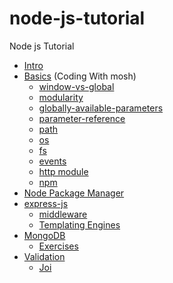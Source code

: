 # node-js-tutorial
Node js Tutorial
- [Intro](https://false-roadrunner-986.notion.site/Node-JS-05f3c50c5ecb4cf7a07c65895847d876)
- [Basics](https://github.com/dikshit-n/node-js-tutorial/tree/master/basic) (Coding With mosh)
  - [window-vs-global](https://github.com/dikshit-n/node-js-tutorial/blob/master/basic/docs/window-vs-global.js)
  - [modularity](https://github.com/dikshit-n/node-js-tutorial/blob/master/basic/docs/modularity.js)
  - [globally-available-parameters](https://github.com/dikshit-n/node-js-tutorial/blob/master/basic/docs/globally-available-parameters.js)
  - [parameter-reference](https://github.com/dikshit-n/node-js-tutorial/blob/master/basic/docs/parameter-reference.js)
  - [path](https://github.com/dikshit-n/node-js-tutorial/blob/master/basic/docs/path.js)
  - [os](https://github.com/dikshit-n/node-js-tutorial/blob/master/basic/docs/os.js)
  - [fs](https://github.com/dikshit-n/node-js-tutorial/blob/master/basic/docs/fs.js)
  - [events](https://github.com/dikshit-n/node-js-tutorial/blob/master/basic/docs/events.js)
  - [http module](https://github.com/dikshit-n/node-js-tutorial/blob/master/basic/docs/http.js)
  - [npm](https://github.com/dikshit-n/node-js-tutorial/blob/master/basic/docs/npm.js)
 - [Node Package Manager](https://github.com/dikshit-n/node-js-tutorial/tree/master/npm)
 - [express-js](https://github.com/dikshit-n/node-js-tutorial/tree/master/express-js)
   - [middleware](https://github.com/dikshit-n/node-js-tutorial/blob/master/express-js/docs/middleware.md)
   - [Templating Engines](https://github.com/dikshit-n/node-js-tutorial/blob/master/express-js/docs/templating-engines.js)
 - [MongoDB](https://github.com/dikshit-n/node-js-tutorial/blob/master/mongoDB/index.js)
   - [Exercises](https://github.com/dikshit-n/node-js-tutorial/blob/master/exercises/mongodb/index.js) 
 - [Validation](https://github.com/dikshit-n/node-js-tutorial/tree/master/validation)
   - [Joi](https://github.com/dikshit-n/node-js-tutorial/blob/e268cdc93013e17ea803a0b4b1da6e65d46f14eb/express-js/routes/course.js#L76)
